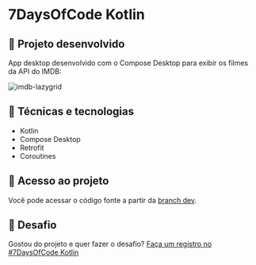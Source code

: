 # 7DaysOfCode Kotlin

## 📐 Projeto desenvolvido

App desktop desenvolvido com o Compose Desktop para exibir os filmes da API do IMDB:

![imdb-lazygrid](https://user-images.githubusercontent.com/8989346/163228803-92839046-4c0e-4f65-9ddb-c3659e6dde2c.gif)

## 🔨 Técnicas e tecnologias

- Kotlin
- Compose Desktop
- Retrofit
- Coroutines

## 📂 Acesso ao projeto

Você pode acessar o código fonte a partir da [branch dev](https://github.com/alura-cursos/SevenDaysOfCodeKotlin/tree/dev).

## 🎯 Desafio 

Gostou do projeto e quer fazer o desafio? [Faça um registro no #7DaysOfCode Kotlin](https://7daysofcode.io/matricula/kotlin)
